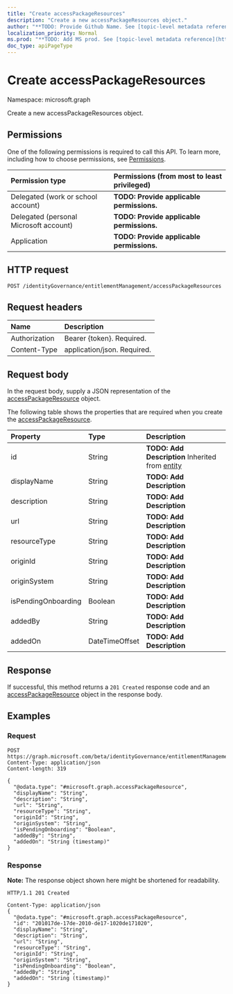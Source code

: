 ```yaml
---
title: "Create accessPackageResources"
description: "Create a new accessPackageResources object."
author: "**TODO: Provide Github Name. See [topic-level metadata reference](https://msgo.azurewebsites.net/add/document/guidelines/metadata.html#topic-level-metadata)**"
localization_priority: Normal
ms.prod: "**TODO: Add MS prod. See [topic-level metadata reference](https://msgo.azurewebsites.net/add/document/guidelines/metadata.html#topic-level-metadata)**"
doc_type: apiPageType
---
```


# Create accessPackageResources
Namespace: microsoft.graph

Create a new accessPackageResources object.

## Permissions
One of the following permissions is required to call this API. To learn more, including how to choose permissions, see [Permissions](/graph/permissions-reference).

|Permission type|Permissions (from most to least privileged)|
|:---|:---|
|Delegated (work or school account)|**TODO: Provide applicable permissions.**|
|Delegated (personal Microsoft account)|**TODO: Provide applicable permissions.**|
|Application|**TODO: Provide applicable permissions.**|

## HTTP request

<!-- {
  "blockType": "ignored"
}
-->
``` http
POST /identityGovernance/entitlementManagement/accessPackageResources
```

## Request headers
|Name|Description|
|:---|:---|
|Authorization|Bearer {token}. Required.|
|Content-Type|application/json. Required.|

## Request body
In the request body, supply a JSON representation of the [accessPackageResource](../resources/accesspackageresource.md) object.

The following table shows the properties that are required when you create the [accessPackageResource](../resources/accesspackageresource.md).

|Property|Type|Description|
|:---|:---|:---|
|id|String|**TODO: Add Description** Inherited from [entity](../resources/entity.md)|
|displayName|String|**TODO: Add Description**|
|description|String|**TODO: Add Description**|
|url|String|**TODO: Add Description**|
|resourceType|String|**TODO: Add Description**|
|originId|String|**TODO: Add Description**|
|originSystem|String|**TODO: Add Description**|
|isPendingOnboarding|Boolean|**TODO: Add Description**|
|addedBy|String|**TODO: Add Description**|
|addedOn|DateTimeOffset|**TODO: Add Description**|



## Response

If successful, this method returns a `201 Created` response code and an [accessPackageResource](../resources/accesspackageresource.md) object in the response body.

## Examples

### Request
<!-- {
  "blockType": "request",
  "name": "create_accesspackageresource_from_"
}
-->
``` http
POST https://graph.microsoft.com/beta/identityGovernance/entitlementManagement/accessPackageResources
Content-Type: application/json
Content-length: 319

{
  "@odata.type": "#microsoft.graph.accessPackageResource",
  "displayName": "String",
  "description": "String",
  "url": "String",
  "resourceType": "String",
  "originId": "String",
  "originSystem": "String",
  "isPendingOnboarding": "Boolean",
  "addedBy": "String",
  "addedOn": "String (timestamp)"
}
```


### Response
**Note:** The response object shown here might be shortened for readability.
<!-- {
  "blockType": "response",
  "truncated": true,
  "@odata.type": "microsoft.graph.accessPackageResource"
}
-->
``` http
HTTP/1.1 201 Created

Content-Type: application/json
{
  "@odata.type": "#microsoft.graph.accessPackageResource",
  "id": "201017de-17de-2010-de17-1020de171020",
  "displayName": "String",
  "description": "String",
  "url": "String",
  "resourceType": "String",
  "originId": "String",
  "originSystem": "String",
  "isPendingOnboarding": "Boolean",
  "addedBy": "String",
  "addedOn": "String (timestamp)"
}
```


